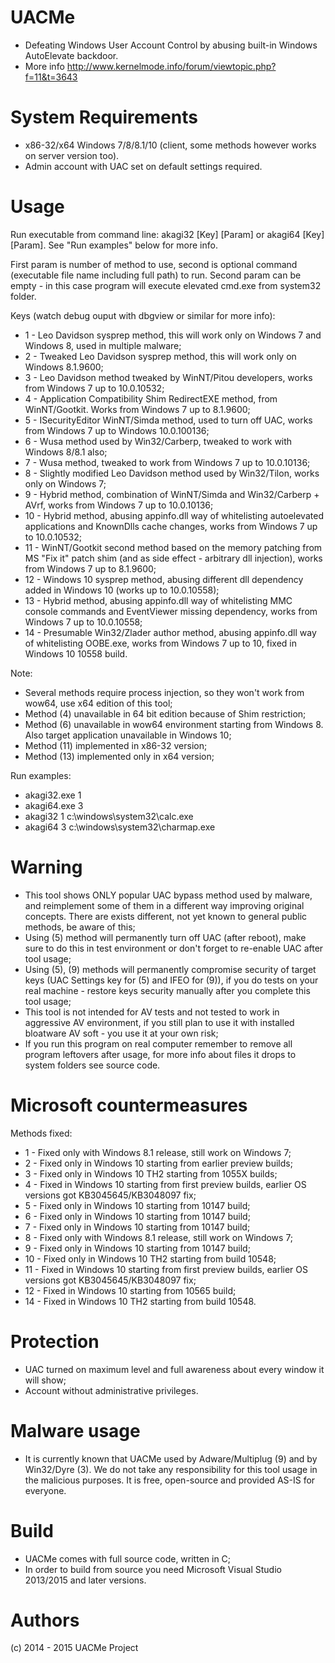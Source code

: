 # UACMe
* Defeating Windows User Account Control by abusing built-in Windows AutoElevate backdoor.
* More info http://www.kernelmode.info/forum/viewtopic.php?f=11&t=3643

# System Requirements

* x86-32/x64 Windows 7/8/8.1/10 (client, some methods however works on server version too).
* Admin account with UAC set on default settings required.

# Usage

Run executable from command line: akagi32 [Key] [Param] or akagi64 [Key] [Param]. See "Run examples" below for more info.

First param is number of method to use, second is optional command (executable file name including full path) to run. Second param can be empty - in this case program will execute elevated cmd.exe from system32 folder.

Keys (watch debug ouput with dbgview or similar for more info):
* 1 - Leo Davidson sysprep method, this will work only on Windows 7 and Windows 8, used in multiple malware;
* 2 - Tweaked Leo Davidson sysprep method, this will work only on Windows 8.1.9600;
* 3 - Leo Davidson method tweaked by WinNT/Pitou developers, works from Windows 7 up to 10.0.10532;
* 4 - Application Compatibility Shim RedirectEXE method, from WinNT/Gootkit. Works from Windows 7 up to 8.1.9600;
* 5 - ISecurityEditor WinNT/Simda method, used to turn off UAC, works from Windows 7 up to Windows 10.0.100136;
* 6 - Wusa method used by Win32/Carberp, tweaked to work with Windows 8/8.1 also;
* 7 - Wusa method, tweaked to work from Windows 7 up to 10.0.10136;
* 8 - Slightly modified Leo Davidson method used by Win32/Tilon, works only on Windows 7;
* 9 - Hybrid method, combination of WinNT/Simda and Win32/Carberp + AVrf, works from Windows 7 up to 10.0.10136;
* 10 - Hybrid method, abusing appinfo.dll way of whitelisting autoelevated applications and KnownDlls cache changes, works from Windows 7 up to 10.0.10532;
* 11 - WinNT/Gootkit second method based on the memory patching from MS "Fix it" patch shim (and as side effect - arbitrary dll injection), works from Windows 7 up to 8.1.9600;
* 12 - Windows 10 sysprep method, abusing different dll dependency added in Windows 10 (works up to 10.0.10558);
* 13 - Hybrid method, abusing appinfo.dll way of whitelisting MMC console commands and EventViewer missing dependency, works from Windows 7 up to 10.0.10558;
* 14 - Presumable Win32/Zlader author method, abusing appinfo.dll way of whitelisting OOBE.exe, works from Windows 7 up to 10, fixed in Windows 10 10558 build.

Note:
* Several methods require process injection, so they won't work from wow64, use x64 edition of this tool;
* Method (4) unavailable in 64 bit edition because of Shim restriction;
* Method (6) unavailable in wow64 environment starting from Windows 8. Also target application unavailable in Windows 10;
* Method (11) implemented in x86-32 version;
* Method (13) implemented only in x64 version;

Run examples:
* akagi32.exe 1
* akagi64.exe 3
* akagi32 1 c:\windows\system32\calc.exe
* akagi64 3 c:\windows\system32\charmap.exe

# Warning
* This tool shows ONLY popular UAC bypass method used by malware, and reimplement some of them in a different way improving original concepts. There are exists different, not yet known to general public methods, be aware of this;  
* Using (5) method will permanently turn off UAC (after reboot), make sure to do this in test environment or don't forget to re-enable UAC after tool usage;
* Using (5), (9) methods will permanently compromise security of target keys (UAC Settings key for (5) and IFEO for (9)), if you do tests on your real machine - restore keys security manually after you complete this tool usage;
* This tool is not intended for AV tests and not tested to work in aggressive AV environment, if you still plan to use it with installed bloatware AV soft - you use it at your own risk;
* If you run this program on real computer remember to remove all program leftovers after usage, for more info about files it drops to system folders see source code.

# Microsoft countermeasures
Methods fixed:
* 1 - Fixed only with Windows 8.1 release, still work on Windows 7;
* 2 - Fixed only in Windows 10 starting from earlier preview builds;
* 3 - Fixed only in Windows 10 TH2 starting from 1055X builds;
* 4 - Fixed in Windows 10 starting from first preview builds, earlier OS versions got KB3045645/KB3048097 fix;
* 5 - Fixed only in Windows 10 starting from 10147 build;
* 6 - Fixed only in Windows 10 starting from 10147 build;
* 7 - Fixed only in Windows 10 starting from 10147 build;
* 8 - Fixed only with Windows 8.1 release, still work on Windows 7;
* 9 - Fixed only in Windows 10 starting from 10147 build;
* 10 - Fixed only in Windows 10 TH2 starting from build 10548;
* 11 - Fixed in Windows 10 starting from first preview builds, earlier OS versions got KB3045645/KB3048097 fix;
* 12 - Fixed in Windows 10 starting from 10565 build;
* 14 - Fixed in Windows 10 TH2 starting from build 10548.

# Protection
* UAC turned on maximum level and full awareness about every window it will show;
* Account without administrative privileges.

# Malware usage
* It is currently known that UACMe used by Adware/Multiplug (9) and by Win32/Dyre (3). We do  not take any responsibility for this tool usage in the malicious purposes. It is free, open-source and provided AS-IS for everyone.

# Build 

* UACMe comes with full source code, written in C;
* In order to build from source you need Microsoft Visual Studio 2013/2015 and later versions.
 
# Authors

(c) 2014 - 2015 UACMe Project
